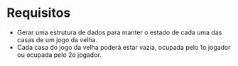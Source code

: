 # Requisitos
* Gerar uma estrutura de dados para manter o
estado de cada uma das casas de um jogo da
velha.
* Cada casa do jogo da velha poderá estar
vazia, ocupada pelo 1o jogador ou ocupada
pelo 2o jogador.

